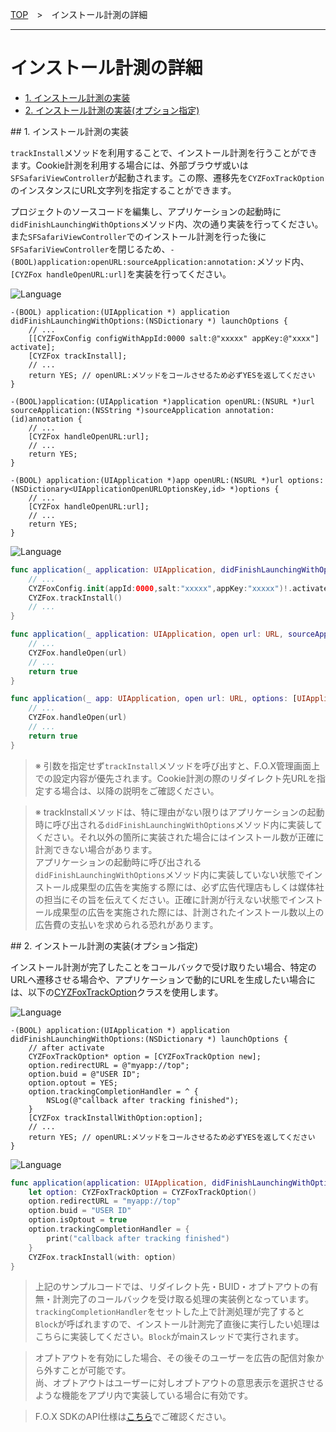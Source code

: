 [TOP](../../README.md)　>　インストール計測の詳細

---

# インストール計測の詳細

* [1. インストール計測の実装](#track_install_basic)
* [2. インストール計測の実装(オプション指定)](#track_install_optional)

<div id="track_install_basic"></div>
## 1. インストール計測の実装

`trackInstall`メソッドを利用することで、インストール計測を行うことができます。Cookie計測を利用する場合には、外部ブラウザ或いは`SFSafariViewController`が起動されます。この際、遷移先を`CYZFoxTrackOption`のインスタンスにURL文字列を指定することができます。

プロジェクトのソースコードを編集し、アプリケーションの起動時に`didFinishLaunchingWithOptions`メソッド内、次の通り実装を行ってください。
また`SFSafariViewController`でのインストール計測を行った後に`SFSafariViewController`を閉じるため、`-(BOOL)application:openURL:sourceApplication:annotation:`メソッド内、`[CYZFox handleOpenURL:url]`を実装を行ってください。

![Language](http://img.shields.io/badge/language-Objective–C-blue.svg?style=flat)
```objc
-(BOOL) application:(UIApplication *) application didFinishLaunchingWithOptions:(NSDictionary *) launchOptions {
    // ...
    [[CYZFoxConfig configWithAppId:0000 salt:@"xxxxx" appKey:@"xxxx"] activate];
    [CYZFox trackInstall];
    // ...
    return YES; // openURL:メソッドをコールさせるため必ずYESを返してください
}

-(BOOL)application:(UIApplication *)application openURL:(NSURL *)url sourceApplication:(NSString *)sourceApplication annotation:(id)annotation {
    // ...
    [CYZFox handleOpenURL:url];
    // ...
    return YES;
}

-(BOOL) application:(UIApplication *)app openURL:(NSURL *)url options:(NSDictionary<UIApplicationOpenURLOptionsKey,id> *)options {
    // ...
    [CYZFox handleOpenURL:url];
    // ...
    return YES;
}

```

![Language](https://img.shields.io/badge/language-Swift-orange.svg?style=flat)
```Swift
func application(_ application: UIApplication, didFinishLaunchingWithOptions launchOptions: [UIApplicationLaunchOptionsKey: Any]?) -> Bool {
    // ...
    CYZFoxConfig.init(appId:0000,salt:"xxxxx",appKey:"xxxxx")!.activate()
    CYZFox.trackInstall()
    // ...
}

func application(_ application: UIApplication, open url: URL, sourceApplication: String?, annotation: Any) -> Bool {
    // ...
    CYZFox.handleOpen(url)
    // ...
    return true
}

func application(_ app: UIApplication, open url: URL, options: [UIApplicationOpenURLOptionsKey : Any] = [:]) -> Bool {
    // ...
    CYZFox.handleOpen(url)
    // ...
    return true
}

```

> ※ 引数を指定せず`trackInstall`メソッドを呼び出すと、F.O.X管理画面上での設定内容が優先されます。Cookie計測の際のリダイレクト先URLを指定する場合は、以降の説明をご確認ください。

> ※ trackInstallメソッドは、特に理由がない限りはアプリケーションの起動時に呼び出される`didFinishLaunchingWithOptions`メソッド内に実装してください。それ以外の箇所に実装された場合にはインストール数が正確に計測できない場合があります。<br>
アプリケーションの起動時に呼び出される`didFinishLaunchingWithOptions`メソッド内に実装していない状態でインストール成果型の広告を実施する際には、必ず広告代理店もしくは媒体社の担当にその旨を伝えてください。正確に計測が行えない状態でインストール成果型の広告を実施された際には、計測されたインストール数以上の広告費の支払いを求められる恐れがあります。

<div id="track_install_optional"></div>
## 2. インストール計測の実装(オプション指定)

インストール計測が完了したことをコールバックで受け取りたい場合、特定のURLヘ遷移させる場合や、アプリケーションで動的にURLを生成したい場合には、以下の[CYZFoxTrackOption](../sdk_api/README.md#CYZFoxoption)クラスを使用します。<br>

![Language](http://img.shields.io/badge/language-Objective–C-blue.svg?style=flat)
```objc
-(BOOL) application:(UIApplication *) application didFinishLaunchingWithOptions:(NSDictionary *) launchOptions {
    // after activate
    CYZFoxTrackOption* option = [CYZFoxTrackOption new];
    option.redirectURL = @"myapp://top";
    option.buid = @"USER ID";
    option.optout = YES;
    option.trackingCompletionHandler = ^ {
        NSLog(@"callback after tracking finished");
    }
    [CYZFox trackInstallWithOption:option];
    // ...
    return YES; // openURL:メソッドをコールさせるため必ずYESを返してください
}
```

![Language](https://img.shields.io/badge/language-Swift-orange.svg?style=flat)
```Swift
func application(application: UIApplication, didFinishLaunchingWithOptions launchOptions: [NSObject: AnyObject]?) -> Bool {
    let option: CYZFoxTrackOption = CYZFoxTrackOption()
    option.redirectURL = "myapp://top"
    option.buid = "USER ID"
    option.isOptout = true
    option.trackingCompletionHandler = {
        print("callback after tracking finished")
    }
    CYZFox.trackInstall(with: option)
}
```

> 上記のサンプルコードでは、リダイレクト先・BUID・オプトアウトの有無・計測完了のコールバックを受け取る処理の実装例となっています。<br>`trackingCompletionHandler`をセットした上で計測処理が完了すると`Block`が呼ばれますので、インストール計測完了直後に実行したい処理はこちらに実装してください。`Block`がmainスレッドで実行されます。

> オプトアウトを有効にした場合、その後そのユーザーを広告の配信対象から外すことが可能です。<br>
尚、オプトアウトはユーザーに対しオプトアウトの意思表示を選択させるような機能をアプリ内で実装している場合に有効です。

> F.O.X SDKのAPI仕様は[こちら](../sdk_api/README.md)でご確認ください。
